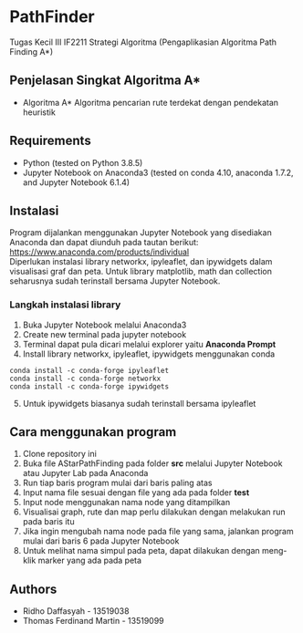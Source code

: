 # PathFinder
Tugas Kecil III IF2211 Strategi Algoritma
(Pengaplikasian Algoritma Path Finding A*)

## Penjelasan Singkat Algoritma A*
* Algoritma A*
Algoritma pencarian rute terdekat dengan pendekatan heuristik

## Requirements
* Python (tested on Python 3.8.5)
* Jupyter Notebook on Anaconda3 (tested on conda 4.10, anaconda 1.7.2, and Jupyter Notebook 6.1.4)

## Instalasi
Program dijalankan menggunakan Jupyter Notebook yang disediakan Anaconda dan dapat diunduh pada tautan berikut:  
https://www.anaconda.com/products/individual  
Diperlukan instalasi library networkx, ipyleaflet, dan ipywidgets dalam visualisasi graf dan peta. Untuk library matplotlib, math dan collection seharusnya sudah terinstall bersama Jupyter Notebook.
### Langkah instalasi library 
1. Buka Jupyter Notebook melalui Anaconda3
2. Create new terminal pada jupyter notebook
3. Terminal dapat pula dicari melalui explorer yaitu **Anaconda Prompt**
4. Install library networkx, ipyleaflet, ipywidgets menggunakan conda
```
conda install -c conda-forge ipyleaflet  
conda install -c conda-forge networkx
conda install -c conda-forge ipywidgets
```
5. Untuk ipywidgets biasanya sudah terinstall bersama ipyleaflet

## Cara menggunakan program
1. Clone repository ini
2. Buka file AStarPathFinding pada folder **src** melalui Jupyter Notebook atau Jupyter Lab pada Anaconda
3. Run tiap baris program mulai dari baris paling atas
4. Input nama file sesuai dengan file yang ada pada folder **test**
5. Input node menggunakan nama node yang ditampilkan
6. Visualisai graph, rute dan map perlu dilakukan dengan melakukan run pada baris itu
7. Jika ingin mengubah nama node pada file yang sama, jalankan program mulai dari baris 6 pada Jupyter Notebook
8. Untuk melihat nama simpul pada peta, dapat dilakukan dengan meng-klik marker yang ada pada peta

## Authors
* Ridho Daffasyah - 13519038
* Thomas Ferdinand Martin - 13519099
